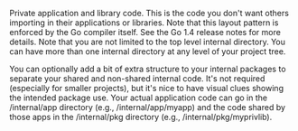 Private application and library code. This is the code you don't want others importing in their applications or libraries. Note that this layout pattern is enforced by the Go compiler itself. See the Go 1.4 release notes for more details. Note that you are not limited to the top level internal directory. You can have more than one internal directory at any level of your project tree.

You can optionally add a bit of extra structure to your internal packages to separate your shared and non-shared internal code. It's not required (especially for smaller projects), but it's nice to have visual clues showing the intended package use. Your actual application code can go in the /internal/app directory (e.g., /internal/app/myapp) and the code shared by those apps in the /internal/pkg directory (e.g., /internal/pkg/myprivlib).
